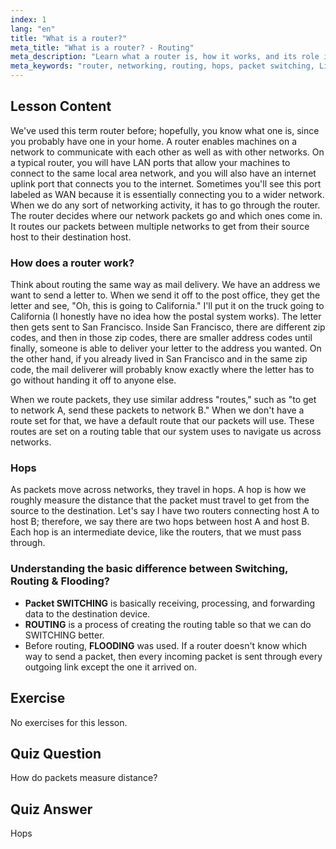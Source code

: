 ```yaml
---
index: 1
lang: "en"
title: "What is a router?"
meta_title: "What is a router? - Routing"
meta_description: "Learn what a router is, how it works, and its role in networking. Understand routing, hops, and packet delivery for beginners."
meta_keywords: "router, networking, routing, hops, packet switching, Linux networking, beginner tutorial, network guide"
---
```


## Lesson Content

We've used this term router before; hopefully, you know what one is, since you probably have one in your home. A router enables machines on a network to communicate with each other as well as with other networks. On a typical router, you will have LAN ports that allow your machines to connect to the same local area network, and you will also have an internet uplink port that connects you to the internet. Sometimes you'll see this port labeled as WAN because it is essentially connecting you to a wider network. When we do any sort of networking activity, it has to go through the router. The router decides where our network packets go and which ones come in. It routes our packets between multiple networks to get from their source host to their destination host.

### How does a router work?

Think about routing the same way as mail delivery. We have an address we want to send a letter to. When we send it off to the post office, they get the letter and see, "Oh, this is going to California." I'll put it on the truck going to California (I honestly have no idea how the postal system works). The letter then gets sent to San Francisco. Inside San Francisco, there are different zip codes, and then in those zip codes, there are smaller address codes until finally, someone is able to deliver your letter to the address you wanted. On the other hand, if you already lived in San Francisco and in the same zip code, the mail deliverer will probably know exactly where the letter has to go without handing it off to anyone else.

When we route packets, they use similar address "routes," such as "to get to network A, send these packets to network B." When we don't have a route set for that, we have a default route that our packets will use. These routes are set on a routing table that our system uses to navigate us across networks.

### Hops

As packets move across networks, they travel in hops. A hop is how we roughly measure the distance that the packet must travel to get from the source to the destination. Let's say I have two routers connecting host A to host B; therefore, we say there are two hops between host A and host B. Each hop is an intermediate device, like the routers, that we must pass through.

### Understanding the basic difference between Switching, Routing & Flooding?

- **Packet SWITCHING** is basically receiving, processing, and forwarding data to the destination device.
- **ROUTING** is a process of creating the routing table so that we can do SWITCHING better.
- Before routing, **FLOODING** was used. If a router doesn't know which way to send a packet, then every incoming packet is sent through every outgoing link except the one it arrived on.

## Exercise

No exercises for this lesson.

## Quiz Question

How do packets measure distance?

## Quiz Answer

Hops

